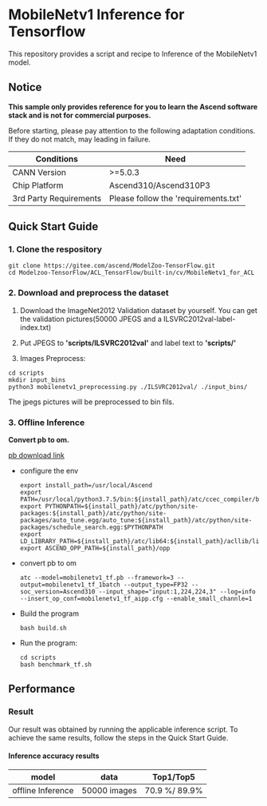 

# MobileNetv1 Inference for Tensorflow 

This repository provides a script and recipe to Inference of the MobileNetv1 model.

## Notice
**This sample only provides reference for you to learn the Ascend software stack and is not for commercial purposes.**

Before starting, please pay attention to the following adaptation conditions. If they do not match, may leading in failure.

| Conditions | Need |
| --- | --- |
| CANN Version | >=5.0.3 |
| Chip Platform| Ascend310/Ascend310P3 |
| 3rd Party Requirements| Please follow the 'requirements.txt' |

## Quick Start Guide

### 1. Clone the respository

```shell
git clone https://gitee.com/ascend/ModelZoo-TensorFlow.git
cd Modelzoo-TensorFlow/ACL_TensorFlow/built-in/cv/MobileNetv1_for_ACL
```

### 2. Download and preprocess the dataset

1. Download the ImageNet2012 Validation dataset by yourself. You can get the validation pictures(50000 JPEGS and a ILSVRC2012val-label-index.txt)

2. Put JPEGS to **'scripts/ILSVRC2012val'** and label text to **'scripts/'**

3. Images Preprocess:
```
cd scripts
mkdir input_bins
python3 mobilenetv1_preprocessing.py ./ILSVRC2012val/ ./input_bins/
```
The jpegs pictures will be preprocessed to bin fils.

### 3. Offline Inference

**Convert pb to om.**

  [pb download link](https://modelzoo-train-atc.obs.cn-north-4.myhuaweicloud.com/003_Atc_Models/modelzoo/Official/cv/MobileNetv1_for_ACL.zip)

- configure the env

  ```
  export install_path=/usr/local/Ascend
  export PATH=/usr/local/python3.7.5/bin:${install_path}/atc/ccec_compiler/bin:${install_path}/atc/bin:$PATH
  export PYTHONPATH=${install_path}/atc/python/site-packages:${install_path}/atc/python/site-packages/auto_tune.egg/auto_tune:${install_path}/atc/python/site-packages/schedule_search.egg:$PYTHONPATH
  export LD_LIBRARY_PATH=${install_path}/atc/lib64:${install_path}/acllib/lib64:$LD_LIBRARY_PATH
  export ASCEND_OPP_PATH=${install_path}/opp
  ```

- convert pb to om

  ```
  atc --model=mobilenetv1_tf.pb --framework=3 --output=mobilenetv1_tf_1batch --output_type=FP32 --soc_version=Ascend310 --input_shape="input:1,224,224,3" --log=info --insert_op_conf=mobilenetv1_tf_aipp.cfg --enable_small_channle=1
  ```

- Build the program

  ```
  bash build.sh
  ```

- Run the program:

  ```
  cd scripts
  bash benchmark_tf.sh
  ```

## Performance

### Result

Our result was obtained by running the applicable inference script. To achieve the same results, follow the steps in the Quick Start Guide.

#### Inference accuracy results

|       model       | **data**  |    Top1/Top5    |
| :---------------: | :-------: | :-------------: |
| offline Inference | 50000 images | 70.9 %/ 89.9% |
